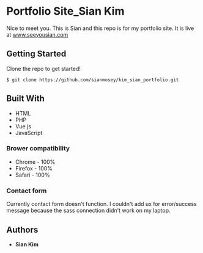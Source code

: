 # Portfolio Site_Sian Kim
Nice to meet you. This is Sian and this repo is for my portfolio site.
It is live at www.seeyousian.com

## Getting Started

Clone the repo to get started!
```
$ git clone https://github.com/sianmosey/kim_sian_portfolio.git
```

## Built With

* HTML
* PHP
* Vue js
* JavaScript

### Brower compatibility

* Chrome - 100%
* Firefox - 100%
* Safari - 100%

### Contact form

Currently contact form doesn't function.
I couldn't add ux for error/success message because the sass connection didn't work on my laptop.

## Authors

* **Sian Kim** 
